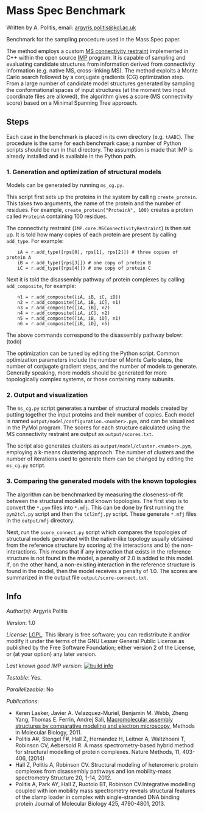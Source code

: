 # Mass Spec Benchmark

Written by A. Politis, email: argyris.politis@kcl.ac.uk

Benchmark for the sampling procedure used in the Mass Spec paper.

The method employs a custom [MS connectivity restraint](http://integrativemodeling.org/2.2.0/doc/html/classIMP_1_1core_1_1MSConnectivityRestraint.html) implemented in C++ within the open source [IMP](http://integrativemodeling.org/) program. It is capable of sampling and evaluating candidate structures from information derived from connectivity information (e.g. native MS, cross-linking MS). The method exploits a Monte Carlo search followed by a conjugate gradients (CG) optimization step. From a large number of candidate model structures generated by sampling the conformational spaces of input structures (at the moment two input coordinate files are allowed), the algorithm gives a score (MS connectivity score) based on a Minimal Spanning Tree approach.

## Steps

Each case in the benchmark is placed in its own directory (e.g. `tAABC`). The procedure is the same for each benchmark case; a number of Python scripts should be run in that directory. The assumption is made that IMP is already installed and is available in the Python path.

### 1. Generation and optimization of structural models

Models can be generated by running `ms_cg.py`.

This script first sets up the proteins in the system by calling `create_protein`. This takes two arguments, the name of the protein and the number of residues. For example, `create_protein("ProteinA", 100)` creates a protein called `ProteinA` containing 100 residues.

The connectivity restraint (`IMP.core.MSConnectivityRestraint`) is then set up. It is told how many copies of each protein are present by calling `add_type`. For example:

        iA = r.add_type([rps[0], rps[1], rps[2]]) # three copies of protein A
        iB = r.add_type([rps[3]]) # one copy of protein B
        iC = r.add_type([rps[4]]) # one copy of protein C

Next it is told the disassembly pathway of protein complexes by calling `add_composite`, for example:

        n1 = r.add_composite([iA, iB, iC, iD])
        n2 = r.add_composite([iA, iB, iC], n1)
        n3 = r.add_composite([iA, iB], n2)
        n4 = r.add_composite([iA, iC], n2)
        n5 = r.add_composite([iA, iB, iD], n1)
        n6 = r.add_composite([iB, iD], n5)

The above commands correspond to the disassembly pathway below:
(todo)

The optimization can be tuned by editing the Python script. Common optimization parameters include the number of Monte Carlo steps, the number of conjugate gradient steps, and the number of models to generate. Generally speaking, more models should be generated for more topologically complex systems, or those containing many subunits.

### 2. Output and visualization

The `ms_cg.py` script generates a number of structural models created by putting together the input proteins and their number of copies. Each model is named `output/model/configuration.<number>.pym`, and can be visualized in the PyMol program. The scores for each structure calculated using the MS connectivity restraint are output as `output/scores.txt`.

The script also generates clusters as `output/model/cluster.<number>.pym`, employing a k-means clustering approach. The number of clusters and the number of iterations used to generate them can be changed by editing the `ms_cg.py` script.

### 3. Comparing the generated models with the known topologies

The algorithm can be benchmarked by measuring the closeness-of-fit between the structural models and known topologies. The first step is to convert the `*.pym` files into `*.mfj`. This can be done by first running the `pym2tcl.py` script and then the `tcl2mfj.py` script. These generate `*.mfj` files in the `output/mfj` directory.

Next, run the `score_connect.py` script which compares the topologies of structural models generated with the native-like topology usually obtained from the reference structure by scoring a) the interactions and b) the non-interactions. This means that if any interaction that exists in the reference structure is not found in the model, a penalty of 2.0 is added to this model. If, on the other hand, a non-existing interaction in the reference structure is found in the model, then the model receives a penalty of 1.0. The scores are summarized in the output file `output/score-connect.txt`.


## Info

_Author(s)_: Argyris Politis

_Version_: 1.0

_License_: [LGPL](http://www.gnu.org/licenses/old-licenses/lgpl-2.1.html).
This library is free software; you can redistribute it and/or
modify it under the terms of the GNU Lesser General Public
License as published by the Free Software Foundation; either
version 2 of the License, or (at your option) any later version.

_Last known good IMP version_: [![build info](https://salilab.org/imp/systems/?sysstat=4)](http://salilab.org/imp/systems/)

_Testable_: Yes.

_Parallelizeable_: No

_Publications_:
 - Keren Lasker, Javier A. Velazquez-Muriel, Benjamin M. Webb, Zheng Yang, Thomas E. Ferrin, Andrej Sali, [Macromolecular assembly structures by comparative modeling and electron microscopy](http://salilab.org/pdf/Lasker_MethodsMolBiol_2011.pdf), Methods in Molecular Biology, 2011.
 - Politis A#, Stengel F#, Hall Z, Hernandez H, Leitner A, Waltzhoeni T, Robinson CV, Aebersold R. A mass spectrometry-based hybrid method for structural modelling of protein complexes. Nature Methods, 11, 403-406, (2014) 
 - Hall Z, Politis A, Robinson CV. Structural modeling of heteromeric protein complexes from disassembly pathways and ion mobility-mass spectrometry Structure 20, 1-14, 2012.
 - Politis A, Park AY, Hall Z, Ruotolo BT, Robinson CV.Integrative modelling coupled with ion mobility mass spectrometry reveals structural features of the clamp loader in complex with single-stranded DNA binding protein Journal of Molecular Biology 425, 4790-4801, 2013.
